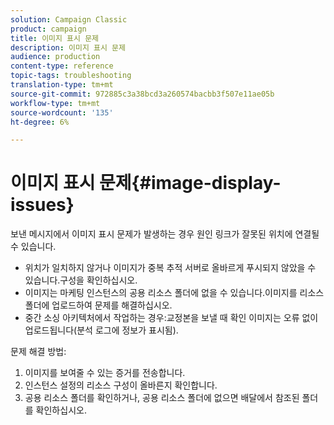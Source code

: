 ```yaml
---
solution: Campaign Classic
product: campaign
title: 이미지 표시 문제
description: 이미지 표시 문제
audience: production
content-type: reference
topic-tags: troubleshooting
translation-type: tm+mt
source-git-commit: 972885c3a38bcd3a260574bacbb3f507e11ae05b
workflow-type: tm+mt
source-wordcount: '135'
ht-degree: 6%

---
```



# 이미지 표시 문제{#image-display-issues}

보낸 메시지에서 이미지 표시 문제가 발생하는 경우 원인 링크가 잘못된 위치에 연결될 수 있습니다.

* 위치가 일치하지 않거나 이미지가 중복 추적 서버로 올바르게 푸시되지 않았을 수 있습니다.구성을 확인하십시오.
* 이미지는 마케팅 인스턴스의 공용 리소스 폴더에 없을 수 있습니다.이미지를 리소스 폴더에 업로드하여 문제를 해결하십시오.
* 중간 소싱 아키텍처에서 작업하는 경우:교정본을 보낼 때 확인 이미지는 오류 없이 업로드됩니다(분석 로그에 정보가 표시됨).

문제 해결 방법:

1. 이미지를 보여줄 수 있는 증거를 전송합니다.
1. 인스턴스 설정의 리소스 구성이 올바른지 확인합니다.
1. 공용 리소스 폴더를 확인하거나, 공용 리소스 폴더에 없으면 배달에서 참조된 폴더를 확인하십시오.

